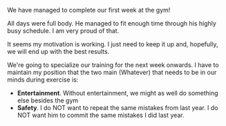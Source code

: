 We have managed to complete our first week at the gym! 

All days were full body.
He managed to fit enough time through his highly busy schedule. I am very proud of that.

It seems my motivation is working. I just need to keep it up and, hopefully, we will end up with the best results.

We're going to specialize our training for the next week onwards. I have to maintain my position that the two main (Whatever) that needs to be in our minds during exercise is:
- **Entertainment**. Without entertainment, we might as well do something else besides the gym
- **Safety**. I do NOT want to repeat the same mistakes from last year. I do NOT want him to commit the same mistakes I did last year.

